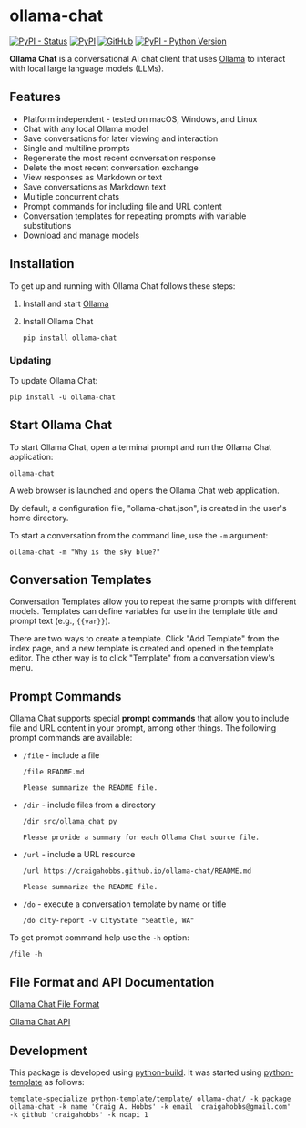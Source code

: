 # ollama-chat

[![PyPI - Status](https://img.shields.io/pypi/status/ollama-chat)](https://pypi.org/project/ollama-chat/)
[![PyPI](https://img.shields.io/pypi/v/ollama-chat)](https://pypi.org/project/ollama-chat/)
[![GitHub](https://img.shields.io/github/license/craigahobbs/ollama-chat)](https://github.com/craigahobbs/ollama-chat/blob/main/LICENSE)
[![PyPI - Python Version](https://img.shields.io/pypi/pyversions/ollama-chat)](https://pypi.org/project/ollama-chat/)

**Ollama Chat** is a conversational AI chat client that uses [Ollama](https://ollama.com) to interact with local large
language models (LLMs).


## Features

- Platform independent - tested on macOS, Windows, and Linux
- Chat with any local Ollama model
- Save conversations for later viewing and interaction
- Single and multiline prompts
- Regenerate the most recent conversation response
- Delete the most recent conversation exchange
- View responses as Markdown or text
- Save conversations as Markdown text
- Multiple concurrent chats
- Prompt commands for including file and URL content
- Conversation templates for repeating prompts with variable substitutions
- Download and manage models


## Installation

To get up and running with Ollama Chat follows these steps:

1. Install and start [Ollama](https://ollama.com)

2. Install Ollama Chat

   ~~~
   pip install ollama-chat
   ~~~


### Updating

To update Ollama Chat:

~~~
pip install -U ollama-chat
~~~


## Start Ollama Chat

To start Ollama Chat, open a terminal prompt and run the Ollama Chat application:

~~~
ollama-chat
~~~

A web browser is launched and opens the Ollama Chat web application.

By default, a configuration file, "ollama-chat.json", is created in the user's home directory.

To start a conversation from the command line, use the `-m` argument:

~~~
ollama-chat -m "Why is the sky blue?"
~~~


## Conversation Templates

Conversation Templates allow you to repeat the same prompts with different models. Templates can define variables for
use in the template title and prompt text (e.g., `{{var}}`).

There are two ways to create a template. Click "Add Template" from the index page, and a new template is created and
opened in the template editor. The other way is to click "Template" from a conversation view's menu.


## Prompt Commands

Ollama Chat supports special **prompt commands** that allow you to include file and URL content in
your prompt, among other things. The following prompt commands are available:

- `/file` - include a file

  ```
  /file README.md

  Please summarize the README file.
  ```

- `/dir` - include files from a directory

  ```
  /dir src/ollama_chat py

  Please provide a summary for each Ollama Chat source file.
  ```

- `/url` - include a URL resource

  ```
  /url https://craigahobbs.github.io/ollama-chat/README.md

  Please summarize the README file.
  ```

- `/do` - execute a conversation template by name or title

  ```
  /do city-report -v CityState "Seattle, WA"
  ```

To get prompt command help use the `-h` option:

```
/file -h
```


## File Format and API Documentation

[Ollama Chat File Format](https://craigahobbs.github.io/ollama-chat/api.html#var.vName='OllamaChatConfig')

[Ollama Chat API](https://craigahobbs.github.io/ollama-chat/api.html)


## Development

This package is developed using [python-build](https://github.com/craigahobbs/python-build#readme).
It was started using [python-template](https://github.com/craigahobbs/python-template#readme) as follows:

~~~
template-specialize python-template/template/ ollama-chat/ -k package ollama-chat -k name 'Craig A. Hobbs' -k email 'craigahobbs@gmail.com' -k github 'craigahobbs' -k noapi 1
~~~
